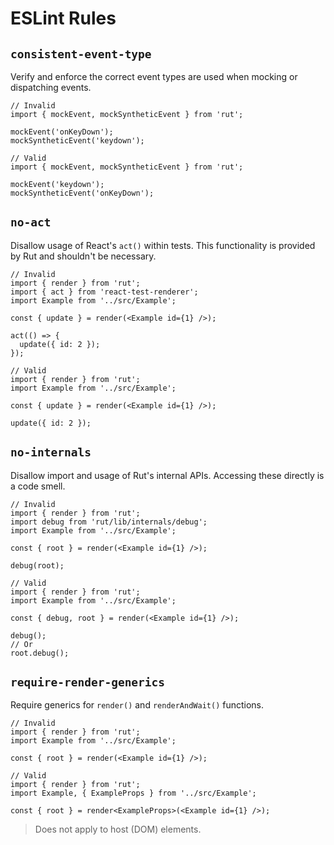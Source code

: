 # ESLint Rules

## `consistent-event-type`

Verify and enforce the correct event types are used when mocking or dispatching events.

```tsx
// Invalid
import { mockEvent, mockSyntheticEvent } from 'rut';

mockEvent('onKeyDown');
mockSyntheticEvent('keydown');
```

```tsx
// Valid
import { mockEvent, mockSyntheticEvent } from 'rut';

mockEvent('keydown');
mockSyntheticEvent('onKeyDown');
```

## `no-act`

Disallow usage of React's `act()` within tests. This functionality is provided by Rut and shouldn't
be necessary.

```tsx
// Invalid
import { render } from 'rut';
import { act } from 'react-test-renderer';
import Example from '../src/Example';

const { update } = render(<Example id={1} />);

act(() => {
  update({ id: 2 });
});
```

```tsx
// Valid
import { render } from 'rut';
import Example from '../src/Example';

const { update } = render(<Example id={1} />);

update({ id: 2 });
```

## `no-internals`

Disallow import and usage of Rut's internal APIs. Accessing these directly is a code smell.

```tsx
// Invalid
import { render } from 'rut';
import debug from 'rut/lib/internals/debug';
import Example from '../src/Example';

const { root } = render(<Example id={1} />);

debug(root);
```

```tsx
// Valid
import { render } from 'rut';
import Example from '../src/Example';

const { debug, root } = render(<Example id={1} />);

debug();
// Or
root.debug();
```

## `require-render-generics`

Require generics for `render()` and `renderAndWait()` functions.

```tsx
// Invalid
import { render } from 'rut';
import Example from '../src/Example';

const { root } = render(<Example id={1} />);
```

```tsx
// Valid
import { render } from 'rut';
import Example, { ExampleProps } from '../src/Example';

const { root } = render<ExampleProps>(<Example id={1} />);
```

> Does not apply to host (DOM) elements.
